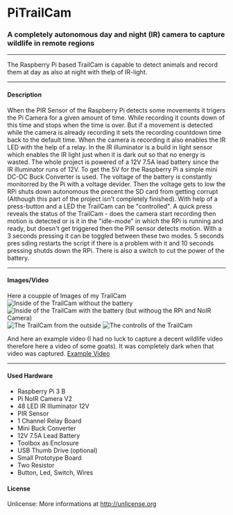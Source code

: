 # PiTrailCam
### A completely autonomous day and night (IR) camera to capture wildlife in remote regions

---

The Raspberry Pi based TrailCam is capable to detect animals and record them at day as also at night with thelp of IR-light.

---
#### Description
When the PIR Sensor of the Raspberry Pi detects some movements it trigers the Pi Camera for a given amount of time. While recording it counts down of this time and stops when the time is over. But if a movement is detected while the camera is already recording it sets the recording countdown time back to the default time. When the camera is recording it also enables the IR LED with the help of a relay. In the IR illuminator is a build in light sensor which enables the IR light just when it is dark out so that no energy is wasted.
The whole project is powered of a 12V 7.5A lead battery since the IR illuminator runs of 12V. To get the 5V for the Raspberry Pi a simple mini DC-DC Buck Converter is used. The voltage of the battery is constantly monitorred by the Pi with a voltage devider. Then the voltage gets to low the RPi shuts down autonomous the precent the SD card from getting corrupt (Although this part of the project isn't completely finished).
With help of a press-button and a LED the TrailCam can be "controlled". A quick press reveals the status of the TrailCam - does the camera start recording then motion is detected or is it in the "idle-mode" in which the RPi is running and ready, but doesn't get triggered then the PIR sensor detects motion. With a 3 seconds pressing it can be toggled between these two modes. 5 seconds pres	sding restarts the script if there is a problem with it and 10 seconds pressing shutds down the RPi.
There is also a switch to cut the power of the battery.

---
#### Images/Video

Here a coupple of Images of my TrailCam
![Inside of the TrailCam without the battery](/img/image1.jpg)
![Inside of the TrailCam with the battery (but withoug the RPi and NoIR Camera)](img/image2.jpg)
![The TrailCam from the outside](img/image3.jpg)
![The controlls of the TrailCam](img/image1.jpg)

And here an example video (I had no luck to capture a decent wildlife video therefore here a video of some goats). It was completely dark when that video was captured.
[Example Video](https://www.youtube.com/watch?v=FnG7y7HwxYM&feature=youtu.be)


---
#### Used Hardware
- Raspberry Pi 3 B
- Pi NoIR Camera V2
- 48 LED IR Illuminator 12V
- PIR Sensor
- 1 Channel Relay Board
- Mini Buck Converter
- 12V 7.5A Lead Battery
- Toolbox as Enclosure
- USB Thumb Drive (optional)
- Small Prototype Board
- Two Resistor
- Button, Led, Switch, Wires

#### License
Unlicense: More informations at <http://unlicense.org>








